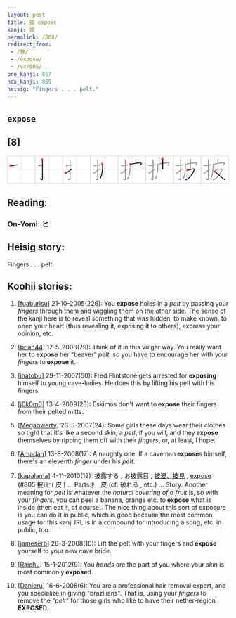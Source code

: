 ```yaml
---
layout: post
title: 披 expose
kanji: 披
permalink: /868/
redirect_from:
 - /披/
 - /expose/
 - /v4/805/
pre_kanji: 867
nex_kanji: 869
heisig: "Fingers . . . pelt."
---
```


## `expose`

## [8]

<div class="stroke"><img src="../images/E68AAB.png" /></div>

## Reading:

### On-Yomi: ヒ

## Heisig story:

Fingers . . . pelt.

## Koohii stories:

1) [<a href="http://kanji.koohii.com/profile/fuaburisu">fuaburisu</a>] 21-10-2005(226): You<strong> expose</strong> holes in a <em>pelt</em> by passing your <em>fingers</em> through them and wiggling them on the other side. The sense of the kanji here is to reveal something that was hidden, to make known, to open your heart (thus revealing it, exposing it to others), express your opinion, etc.

2) [<a href="http://kanji.koohii.com/profile/brian44">brian44</a>] 17-5-2008(79): Think of it in this vulgar way. You really want her to<strong> expose</strong> her “beaver” <em>pelt</em>, so you have to encourage her with your <em>fingers</em> to<strong> expose</strong> it.

3) [<a href="http://kanji.koohii.com/profile/ihatobu">ihatobu</a>] 29-11-2007(50): Fred Flintstone gets arrested for <strong>exposing</strong> himself to young cave-ladies. He does this by lifting his pelt with his fingers.

4) [<a href="http://kanji.koohii.com/profile/j0k0m0">j0k0m0</a>] 13-4-2009(28): Eskimos don&#039;t want to<strong> expose</strong> their fingers from their pelted mitts.

5) [<a href="http://kanji.koohii.com/profile/Megaqwerty">Megaqwerty</a>] 23-5-2007(24): Some girls these days wear their clothes so tight that it&#039;s like a second skin, a <em>pelt</em>, if you will, and they<strong> expose</strong> themselves by ripping them off with their <em>fingers</em>, or, at least, I hope.

6) [<a href="http://kanji.koohii.com/profile/Amadan">Amadan</a>] 13-8-2008(17): A naughty one: If a caveman<strong> expose</strong>s himself, there&#039;s an eleventh <em>finger</em> under his <em>pelt</em>.

7) [<a href="http://kanji.koohii.com/profile/kapalama">kapalama</a>] 4-11-2010(12): 披露する , お披露目 , <a href="midori://search?text=披瀝、披見">披瀝、披見</a> , <a href="../805">expose</a> (#805 披)ヒ( 皮 ) ... Parts:扌, 皮 (cf: 破れる , etc.) ... Story: Another meaning for <em>pelt</em> is whatever the <em>natural covering of a fruit</em> is, so with your <em>fingers</em>, you can peel a banana, orange etc. to<strong> expose</strong> what is inside (then eat it, of course). The nice thing about this sort of exposure is you can do it in public, which is good because the most common usage for this kanji IRL is in a compound for introducing a song, etc. in public, too.

8) [<a href="http://kanji.koohii.com/profile/jameserb">jameserb</a>] 26-3-2008(10): Lift the pelt with your fingers and<strong> expose</strong> yourself to your new cave bride.

9) [<a href="http://kanji.koohii.com/profile/Raichu">Raichu</a>] 15-1-2012(9): You <em>hands</em> are the part of you where your <em>skin</em> is most commonly<strong> expose</strong>d.

10) [<a href="http://kanji.koohii.com/profile/Danieru">Danieru</a>] 16-6-2008(6): You are a professional hair removal expert, and you specialize in giving &quot;brazilians&quot;. That is, using your <em>fingers</em> to remove the &quot;<em>pelt</em>&quot; for those girls who like to have their nether-region<strong> EXPOSE</strong>D.

